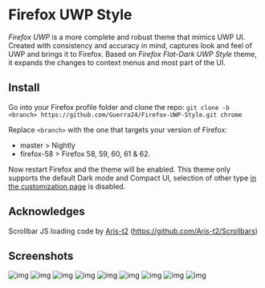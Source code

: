 # Firefox UWP Style

*Firefox UWP* is a more complete and robust theme that mimics UWP UI. Created with consistency and accuracy in mind, captures look and feel of UWP and brings it to Firefox. Based on *Firefox Flat-Dark UWP Style* theme, it expands the changes to context menus and most part of the UI.

## Install

Go into your Firefox profile folder and clone the repo:
`git clone -b <branch> https://github.com/Guerra24/Firefox-UWP-Style.git chrome`

Replace `<branch>` with the one that targets your version of Firefox:
- master > Nightly
- firefox-58 > Firefox 58, 59, 60, 61 & 62.

Now restart Firefox and the theme will be enabled. This theme only supports the default Dark mode and Compact UI, selection of other type [in the customization page](https://puu.sh/AORte/1e2ae0255e.png) is disabled.

## Acknowledges

Scrollbar JS loading code by [Aris-t2](https://github.com/Aris-t2) (https://github.com/Aris-t2/Scrollbars)

## Screenshots

![img](https://puu.sh/AKaUQ/55603170a4.png)
![img](https://puu.sh/zjMEr/143cceb18f.png)
![img](https://puu.sh/AlR9L/fba2e9b764.png)
![img](https://puu.sh/AR4Qh/e370a35a95.png)
![img](https://puu.sh/AR5lN/ffc9571131.png)
![img](https://puu.sh/AlR4f/dbad98ce5f.png)
![img](https://puu.sh/AlQZU/bfcf66017f.png)
![img](https://puu.sh/AR4UE/4bc8a40dd1.png)
![img](https://puu.sh/AR5dB/10bd837e94.png)
